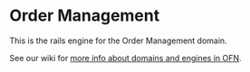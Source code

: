 # Order Management

This is the rails engine for the Order Management domain.

See our wiki for [more info about domains and engines in OFN](https://github.com/openfoodfoundation/openfoodnetwork/wiki/Tech-Doc:-How-OFN-is-organized-in-Domains-using-Rails-Engines).
